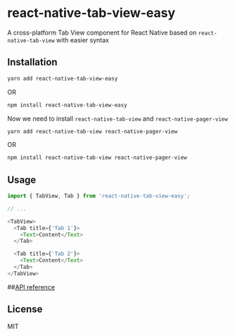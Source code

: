 # react-native-tab-view-easy

A cross-platform Tab View component for React Native based on `react-native-tab-view` with easier syntax

## Installation

```sh
yarn add react-native-tab-view-easy
```
OR
```sh
npm install react-native-tab-view-easy
```


Now we need to install `react-native-tab-view` and `react-native-pager-view`

```sh
yarn add react-native-tab-view react-native-pager-view
```
OR
```sh
npm install react-native-tab-view react-native-pager-view
```
## Usage

```js
import { TabView, Tab } from 'react-native-tab-view-easy';

// ...

<TabView>
  <Tab title={'Tab 1'}>
    <Text>Content</Text>
  </Tab>

  <Tab title={'Tab 2'}>
    <Text>Content</Text>
  </Tab>
</TabView>
```

##[API reference](https://github.com/satya164/react-native-tab-view#api-reference)

## License

MIT
